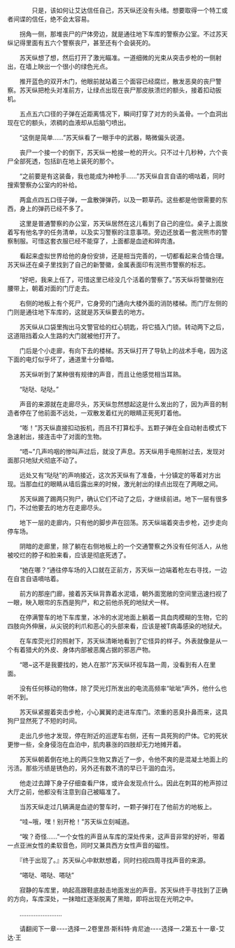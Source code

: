 <div class="read-content j_readContent" id="">
                <p>　　　　只是，该如何让艾达信任自己，苏天纵还没有头绪。想要取得一个特工或者间谍的信任，绝不会太容易。<p>　　拐角一侧，那堆丧尸的尸体旁边，就是通往地下车库的警察办公室。不过苏天纵记得里面有五六个警察丧尸，甚至还有个会装死的。<p>　　苏天纵想了想，然后打开了激光瞄准。一道细微的光束从突击步枪的一侧射出，在墙上映出一个很小的绿色光点。<p>　　推开蓝色的双开木门，他眼前就站着三个面容已经腐烂，散发恶臭的丧尸警察。苏天纵把枪头对准前方，让绿点出现在丧尸那皮肤溃烂的额头，接着扣动扳机。<p>　　五点五六口径的子弹在近距离情况下，瞬间打穿了对方的头盖骨。一个血洞出现在它的额头，浓稠的血液却从后脑勺喷出。<p>　　“这倒是简单……”苏天纵看了一眼手中的武器，略微偏头说道。<p>　　丧尸一个接一个的倒下，苏天纵一枪接一枪的开火。只不过十几秒种，六个丧尸全部死透，包括趴在地上装死的那个。<p>　　“之前要是有这装备，我也能成为神枪手……”苏天纵自言自语的嘀咕着，同时搜索警察办公室内的补给。<p>　　两盒点四五口径子弹，一盒散弹弹药，以及一颗草药。这些都是他很需要的东西，身上的弹药已经不多了。<p>　　这里是普通警察的办公室，苏天纵居然在这儿看到了自己的座位。桌子上面放着写有他名字的任务清单，以及实习警察的注意事项。旁边还放着一套浣熊市的警察制服。可惜这套衣服已经不能穿了，上面都是血迹和碎肉渣。<p>　　看起来虚拟世界给他的身份安排，还是相当完善的，一切都看起来合情合理。苏天纵还在桌子里找到了自己的新警徽，金属表面印有浣熊市警察的标志。<p>　　“好吧，我来上任了，可惜这里已经没几个活着的警察了。”苏天纵将警徽别在腰带上，朝着对面的门厅走去。<p>　　右侧的地板上有个死尸，它身旁的门通向大楼外面的消防楼梯。而门厅左侧的门则是通往地下车库的，这就是苏天纵要去的地方。<p>　　苏天纵从口袋里掏出马文警官给的红心钥匙，将它插入门锁。转动两下之后，这道阻挡着众人生路的大门就被他打开了。<p>　　门后是个小走廊，有向下去的楼梯。苏天纵打开了导轨上的战术手电，因为这下面的电灯似乎坏了，通道里十分昏暗。<p>　　苏天纵听到了某种很有规律的声音，而且让他感觉相当耳熟。<p>　　“哒哒、哒哒。”<p>　　声音的来源就在走廊尽头，苏天纵忽然想起这是什么发出的了，因为声音的制造者停在了他前面不远处，一双散发着红光的眼睛正死死盯着他。<p>　　“嘭！”苏天纵直接扣动扳机，而且不打算松手。五颗子弹在全自动射击模式下急速射出，接连击中了对面的生物。<p>　　“唔~”几声呜咽的惨叫声过后，就没了声息。苏天纵用手电照射过去，发现对面那只地狱犬彻底不动了。<p>　　远处又有“哒哒”的声响接近，这次苏天纵有了准备，十分镇定的等着对方出现。当那血红的眼睛从墙后露出来的时候，激光射出的绿点出现在了两眼之间。<p>　　苏天纵踢了踢两只狗尸，确认它们不动了之后，才继续前进。地下一层有很多门，不过他要去的地方在走廊尽头。<p>　　地下一层的走廊内，只有他的脚步声在回荡。苏天纵端着突击步枪，迈步走向停车场。<p>　　阴暗的走廊里，除了躺在右侧地板上的一个交通警察之外没有任何活人，从他被咬烂的脖子和脸来看，应该是彻底死透了。<p>　　“她在哪？“通往停车场的入口就在正前方，苏天纵一边端着枪左右寻找，一边在自言自语嘀咕着。<p>　　前方的那座门廊，接着苏天纵背靠着水泥墙，朝外面宽敞的空间里迅速扫视了一眼，映入眼帘的东西是狗尸，和之前他杀死的地狱犬一样。<p>　　在停满警车的地下车库里，冰冷的水泥地面上躺着一具血肉模糊的生物，它的四肢向外伸展，从尖锐的利爪和恶心的头部来看，应该是被T病毒感染的地狱犬。<p>　　在车库荧光灯的照射下，苏天纵清晰地看到了它怪异的样子。外表就像是从一个有着猎犬的外皮、身体内部被恶魔占据的邪恶产物。<p>　　“嗯~这不是我要找的，她人在那?”苏天纵环视车路一周，没看到有人在里面。<p>　　没有任何移动的物体，除了荧光灯所发出的电流高频率“呲呲”声外，他什么也听不到。<p>　　苏天纵紧握着突击步枪，小心翼翼的走进车库门。浓重的恶臭扑鼻而来，这具狗尸显然死了不短的时间。<p>　　走出几步他才发现，停在附近的巡逻车右侧，还有一具死狗的尸体。它的死状更惨一些，全身侵泡在血泊中，肌肉暴涨的四肢却无力地摊开着。<p>　　苏天纵朝着倒在地上的两只生物又靠近了一步，令他不爽的是混凝土地面上的污渍。那些污绩是锈色的，另外还有数不清的早已干涸的血污。<p>　　他走过去蹲下身子仔细查看尸体，或许会发现点什么。因此在刺耳的枪声掠过大厅之前，他都没有注意到自己被瞄准了。<p>　　当苏天纵走过几辆满是血迹的警车时，一颗子弹打在了他前方的地板上。<p>　　“哇~哦，嘿！别开枪！”苏天纵立刻喊道。<p>　　“唉？奇怪……”一个女性的声音从车库的深处传来，这声音非常的好听，带着一点亚洲女性的柔软音色，同时又兼具西方女性声音的磁性。<p>　　『终于出现了。』苏天纵心中默默想着，同时扫视四周寻找声音的来源。<p>　　“嗒哒、嗒哒、嗒哒”<p>　　寂静的车库里，响起高跟鞋底敲击地面发出的声音。苏天纵终于寻找到了正确的方向，车库深处，一抹暗红逐渐脱离了黑暗，即将出现在光明之中。<p>　　……………………<p>　　请翻阅下一章----选择一.2卷里昂·斯科特·肯尼迪----选择一.2第五十一章-艾达·王<p> 
            </div>